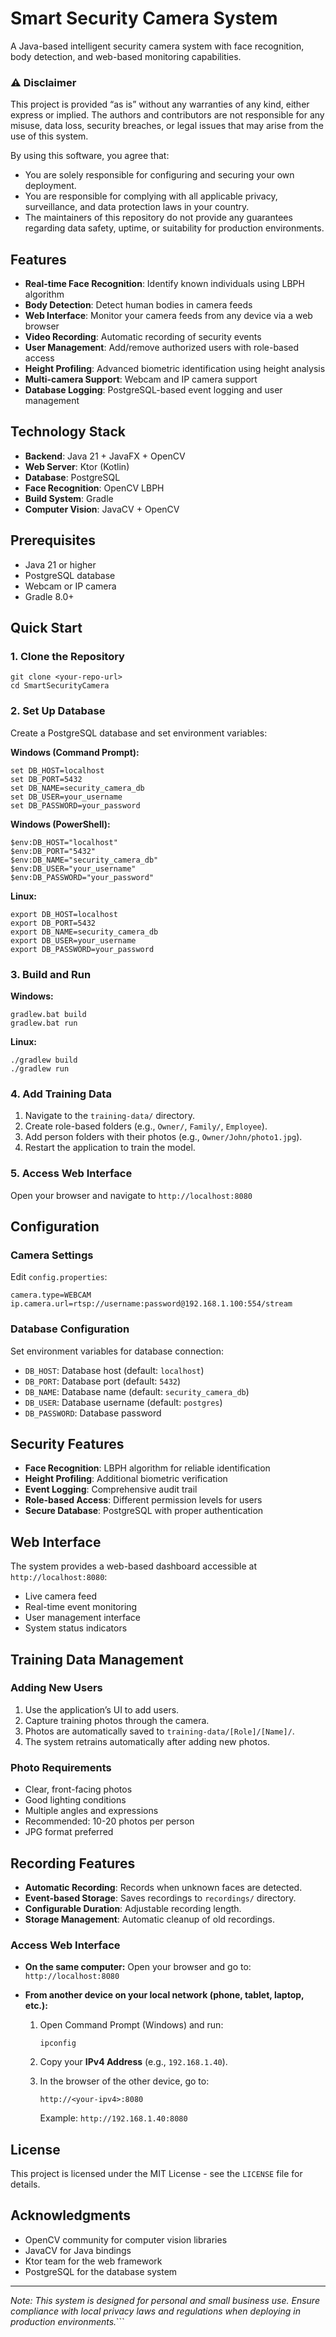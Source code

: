 # Smart Security Camera System

A Java-based intelligent security camera system with face recognition, body detection, and web-based monitoring capabilities.

### ⚠️ Disclaimer

This project is provided “as is” without any warranties of any kind, either express or implied. The authors and contributors are not responsible for any misuse, data loss, security breaches, or legal issues that may arise from the use of this system.

By using this software, you agree that:
- You are solely responsible for configuring and securing your own deployment.
- You are responsible for complying with all applicable privacy, surveillance, and data protection laws in your country.
- The maintainers of this repository do not provide any guarantees regarding data safety, uptime, or suitability for production environments.

## Features

-   **Real-time Face Recognition**: Identify known individuals using LBPH algorithm
-   **Body Detection**: Detect human bodies in camera feeds
-   **Web Interface**: Monitor your camera feeds from any device via a web browser
-   **Video Recording**: Automatic recording of security events
-   **User Management**: Add/remove authorized users with role-based access
-   **Height Profiling**: Advanced biometric identification using height analysis
-   **Multi-camera Support**: Webcam and IP camera support
-   **Database Logging**: PostgreSQL-based event logging and user management

## Technology Stack

-   **Backend**: Java 21 + JavaFX + OpenCV
-   **Web Server**: Ktor (Kotlin)
-   **Database**: PostgreSQL
-   **Face Recognition**: OpenCV LBPH
-   **Build System**: Gradle
-   **Computer Vision**: JavaCV + OpenCV

## Prerequisites

-   Java 21 or higher
-   PostgreSQL database
-   Webcam or IP camera
-   Gradle 8.0+

## Quick Start

### 1. Clone the Repository

    git clone <your-repo-url>
    cd SmartSecurityCamera

### 2. Set Up Database

Create a PostgreSQL database and set environment variables:

**Windows (Command Prompt):**

    set DB_HOST=localhost
    set DB_PORT=5432
    set DB_NAME=security_camera_db
    set DB_USER=your_username
    set DB_PASSWORD=your_password

**Windows (PowerShell):**

    $env:DB_HOST="localhost"
    $env:DB_PORT="5432"
    $env:DB_NAME="security_camera_db"
    $env:DB_USER="your_username"
    $env:DB_PASSWORD="your_password"

**Linux:**

    export DB_HOST=localhost
    export DB_PORT=5432
    export DB_NAME=security_camera_db
    export DB_USER=your_username
    export DB_PASSWORD=your_password

### 3. Build and Run

**Windows:**

    gradlew.bat build
    gradlew.bat run

**Linux:**

    ./gradlew build
    ./gradlew run

### 4. Add Training Data

1.  Navigate to the `training-data/` directory.
2.  Create role-based folders (e.g., `Owner/`, `Family/`, `Employee`).
3.  Add person folders with their photos (e.g., `Owner/John/photo1.jpg`).
4.  Restart the application to train the model.

### 5. Access Web Interface

Open your browser and navigate to `http://localhost:8080`

## Configuration

### Camera Settings

Edit `config.properties`:

    camera.type=WEBCAM
    ip.camera.url=rtsp://username:password@192.168.1.100:554/stream

### Database Configuration

Set environment variables for database connection:
- `DB_HOST`: Database host (default: `localhost`)
- `DB_PORT`: Database port (default: `5432`)
- `DB_NAME`: Database name (default: `security_camera_db`)
- `DB_USER`: Database username (default: `postgres`)
- `DB_PASSWORD`: Database password

## Security Features

-   **Face Recognition**: LBPH algorithm for reliable identification
-   **Height Profiling**: Additional biometric verification
-   **Event Logging**: Comprehensive audit trail
-   **Role-based Access**: Different permission levels for users
-   **Secure Database**: PostgreSQL with proper authentication

## Web Interface

The system provides a web-based dashboard accessible at `http://localhost:8080`:
- Live camera feed
- Real-time event monitoring
- User management interface
- System status indicators

## Training Data Management

### Adding New Users

1.  Use the application’s UI to add users.
2.  Capture training photos through the camera.
3.  Photos are automatically saved to `training-data/[Role]/[Name]/`.
4.  The system retrains automatically after adding new photos.

### Photo Requirements

-   Clear, front-facing photos
-   Good lighting conditions
-   Multiple angles and expressions
-   Recommended: 10-20 photos per person
-   JPG format preferred

## Recording Features

-   **Automatic Recording**: Records when unknown faces are detected.
-   **Event-based Storage**: Saves recordings to `recordings/` directory.
-   **Configurable Duration**: Adjustable recording length.
-   **Storage Management**: Automatic cleanup of old recordings.

### Access Web Interface

-   **On the same computer:**
    Open your browser and go to: `http://localhost:8080`

-   **From another device on your local network (phone, tablet, laptop, etc.):**
    1.  Open Command Prompt (Windows) and run:

            ipconfig

    2.  Copy your **IPv4 Address** (e.g., `192.168.1.40`).
    3.  In the browser of the other device, go to:

            http://<your-ipv4>:8080

        Example: `http://192.168.1.40:8080`

## License

This project is licensed under the MIT License - see the `LICENSE` file for details.

## Acknowledgments

-   OpenCV community for computer vision libraries
-   JavaCV for Java bindings
-   Ktor team for the web framework
-   PostgreSQL for the database system

---
*Note: This system is designed for personal and small business use. Ensure compliance with local privacy laws and regulations when deploying in production environments.*```
